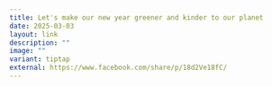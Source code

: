 ```yaml
---
title: Let's make our new year greener and kinder to our planet
date: 2025-03-03
layout: link
description: ""
image: ""
variant: tiptap
external: https://www.facebook.com/share/p/18d2Ve18fC/
---
```

